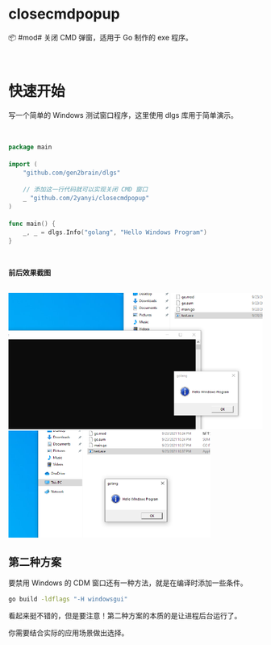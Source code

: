 # closecmdpopup
📦 #mod# 关闭 CMD 弹窗，适用于 Go 制作的 exe 程序。

<br>

# 快速开始

写一个简单的 Windows 测试窗口程序，这里使用 dlgs 库用于简单演示。

<br>

```go
package main

import (
    "github.com/gen2brain/dlgs"

    // 添加这一行代码就可以实现关闭 CMD 窗口
    _ "github.com/2yanyi/closecmdpopup"
)

func main() {
    _, _ = dlgs.Info("golang", "Hello Windows Program")
}
```

<br>

**前后效果截图**

<br>

<img src="1.png" width=600>
<img src="2.png" width=400>

<br>

## 第二种方案

要禁用 Windows 的 CDM 窗口还有一种方法，就是在编译时添加一些条件。

```sh
go build -ldflags "-H windowsgui"
```

看起来挺不错的，但是要注意！第二种方案的本质的是让进程后台运行了。

你需要结合实际的应用场景做出选择。
